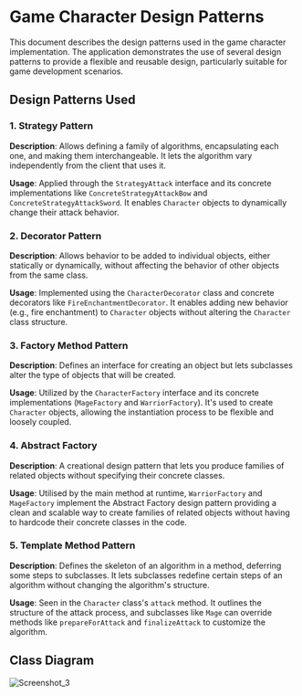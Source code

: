 # Game Character Design Patterns

This document describes the design patterns used in the game character implementation. The application demonstrates the use of several design patterns to provide a flexible and reusable design, particularly suitable for game development scenarios.

## Design Patterns Used

### 1. Strategy Pattern
**Description**: Allows defining a family of algorithms, encapsulating each one, and making them interchangeable. It lets the algorithm vary independently from the client that uses it.

**Usage**: Applied through the `StrategyAttack` interface and its concrete implementations like `ConcreteStrategyAttackBow` and `ConcreteStrategyAttackSword`. It enables `Character` objects to dynamically change their attack behavior.

### 2. Decorator Pattern
**Description**: Allows behavior to be added to individual objects, either statically or dynamically, without affecting the behavior of other objects from the same class.

**Usage**: Implemented using the `CharacterDecorator` class and concrete decorators like `FireEnchantmentDecorator`. It enables adding new behavior (e.g., fire enchantment) to `Character` objects without altering the `Character` class structure.

### 3. Factory Method Pattern
**Description**: Defines an interface for creating an object but lets subclasses alter the type of objects that will be created.

**Usage**: Utilized by the `CharacterFactory` interface and its concrete implementations (`MageFactory` and `WarriorFactory`). It's used to create `Character` objects, allowing the instantiation process to be flexible and loosely coupled.

### 4. Abstract Factory
**Description**: A creational design pattern that lets you produce families of related objects without specifying their concrete classes.

**Usage**: Utilised by the main method at runtime, `WarriorFactory` and `MageFactory` implement the Abstract Factory design pattern providing a clean and scalable way to create families of related objects without having to hardcode their concrete classes in the code.

### 5. Template Method Pattern
**Description**: Defines the skeleton of an algorithm in a method, deferring some steps to subclasses. It lets subclasses redefine certain steps of an algorithm without changing the algorithm's structure.

**Usage**: Seen in the `Character` class's `attack` method. It outlines the structure of the attack process, and subclasses like `Mage` can override methods like `prepareForAttack` and `finalizeAttack` to customize the algorithm.

## Class Diagram
![Screenshot_3](https://github.com/Damyan03/SDE-Assignment-3/assets/112628176/75069404-0b28-48e2-b8dd-532346c42fe0)
